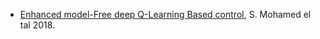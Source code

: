 * [Enhanced model-Free deep Q-Learning Based control](https://www.iosrjournals.org/iosr-jce/papers/Vol20-issue1/Version-3/E2001032332.pdf), S. Mohamed el tal 2018.